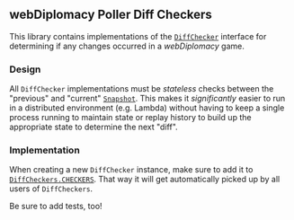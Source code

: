 ## webDiplomacy Poller Diff Checkers
This library contains implementations of the
[`DiffChecker`](./src/main/java/com/robwettach/webdiplomacy/diff/DiffChecker.java) interface for determining if any
changes occurred in a *webDiplomacy* game.

### Design
All `DiffChecker` implementations must be *stateless* checks between the "previous" and "current"
[`Snapshot`](./src/main/java/com/robwettach/webdiplomacy/diff/Snapshot.java).  This makes it *significantly* easier to
run in a distributed environment (e.g. Lambda) without having to keep a single process running to maintain state or
replay history to build up the appropriate state to determine the next "diff".

### Implementation
When creating a new `DiffChecker` instance, make sure to add it to
[`DiffCheckers.CHECKERS`](./src/main/java/com/robwettach/webdiplomacy/diff/DiffChecker.java#L22).  That way it will get
automatically picked up by all users of `DiffCheckers`.

Be sure to add tests, too!
